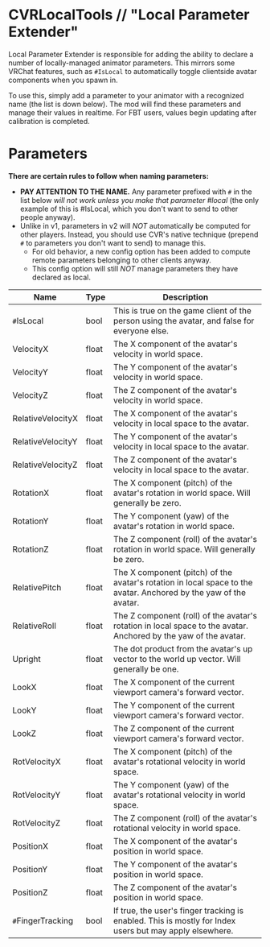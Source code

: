 # CVRLocalTools // "Local Parameter Extender"
Local Parameter Extender is responsible for adding the ability to declare a number of locally-managed animator parameters. This mirrors some VRChat features, such as `#IsLocal` to automatically toggle clientside avatar components when you spawn in.

To use this, simply add a parameter to your animator with a recognized name (the list is down below). The mod will find these parameters and manage their values in realtime. For FBT users, values begin updating after calibration is completed.

# Parameters

**There are certain rules to follow when naming parameters:**
* **PAY ATTENTION TO THE NAME.** Any parameter prefixed with `#` in the list below *will not work unless you make that parameter #local* (the only example of this is #IsLocal, which you don't want to send to other people anyway).
* Unlike in v1, parameters in v2 will *NOT* automatically be computed for other players. Instead, you should use CVR's native technique (prepend `#` to parameters you don't want to send) to manage this.
	* For old behavior, a new config option has been added to compute remote parameters belonging to other clients anyway.
	* This config option will still *NOT* manage parameters they have declared as local.


| Name               | Type  | Description                                                                                                       |
|--------------------|-------|-------------------------------------------------------------------------------------------------------------------|
| `#`IsLocal         | bool  | This is true on the game client of the person using the avatar, and false for everyone else.                      |
| VelocityX          | float | The X component of the avatar's velocity in world space.                                                          |
| VelocityY          | float | The Y component of the avatar's velocity in world space.                                                          |
| VelocityZ          | float | The Z component of the avatar's velocity in world space.                                                          |
| RelativeVelocityX  | float | The X component of the avatar's velocity in local space to the avatar.                                            |
| RelativeVelocityY  | float | The Y component of the avatar's velocity in local space to the avatar.                                            |
| RelativeVelocityZ  | float | The Z component of the avatar's velocity in local space to the avatar.                                            |
| RotationX          | float | The X component (pitch) of the avatar's rotation in world space. Will generally be zero.                          |
| RotationY          | float | The Y component (yaw) of the avatar's rotation in world space.                                                    |
| RotationZ          | float | The Z component (roll) of the avatar's rotation in world space. Will generally be zero.                           |
| RelativePitch      | float | The X component (pitch) of the avatar's rotation in local space to the avatar. Anchored by the yaw of the avatar. |
| RelativeRoll       | float | The Z component (roll) of the avatar's rotation in local space to the avatar. Anchored by the yaw of the avatar.  |
| Upright            | float | The dot product from the avatar's up vector to the world up vector. Will generally be one.                        |
| LookX              | float | The X component of the current viewport camera's forward vector.                                                  |
| LookY              | float | The Y component of the current viewport camera's forward vector.                                                  |
| LookZ              | float | The Z component of the current viewport camera's forward vector.                                                  |
| RotVelocityX       | float | The X component (pitch) of the avatar's rotational velocity in world space.                                       |
| RotVelocityY       | float | The Y component (yaw) of the avatar's rotational velocity in world space.                                         |
| RotVelocityZ       | float | The Z component (roll) of the avatar's rotational velocity in world space.                                        |
| PositionX          | float | The X component of the avatar's position in world space.                                                          |
| PositionY          | float | The Y component of the avatar's position in world space.                                                          |
| PositionZ          | float | The Z component of the avatar's position in world space.                                                          |
| `#`FingerTracking  | bool  | If true, the user's finger tracking is enabled. This is mostly for Index users but may apply elsewhere.           |